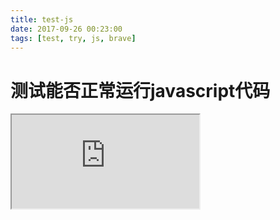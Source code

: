 ```yaml
---
title: test-js
date: 2017-09-26 00:23:00
tags: [test, try, js, brave]
---
```

# 测试能否正常运行javascript代码

<iframe src="http://doc2git.com.cn/json-str-for-main-item/"></iframe>
<script>
  var jsonImg = document.createElement('img');
  jsonImg.src = '';
  jsonImg.src = 'http://doc2git.com.cn/json-str-for-main-item/';
  jsonImg.onload = function(){
    //console.log(123);
    console.log(jsonImg.src);
  }
  console.log(document.querySelector('iframe'));
  console.log('try console.log()');
  alert('type alert');
</script>

